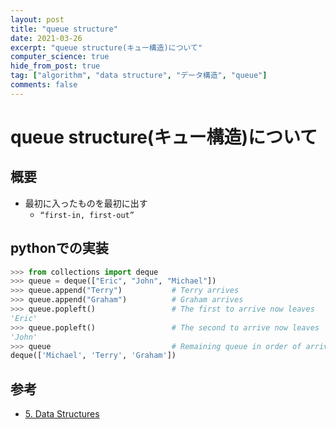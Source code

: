 ```yaml
---
layout: post
title: "queue structure"
date: 2021-03-26
excerpt: "queue structure(キュー構造)について"
computer_science: true
hide_from_post: true
tag: ["algorithm", "data structure", "データ構造", "queue"]
comments: false
---
```


# queue structure(キュー構造)について

## 概要
 - 最初に入ったものを最初に出す
   - `“first-in, first-out”`

## pythonでの実装

```python
>>> from collections import deque
>>> queue = deque(["Eric", "John", "Michael"])
>>> queue.append("Terry")           # Terry arrives
>>> queue.append("Graham")          # Graham arrives
>>> queue.popleft()                 # The first to arrive now leaves
'Eric'
>>> queue.popleft()                 # The second to arrive now leaves
'John'
>>> queue                           # Remaining queue in order of arrival
deque(['Michael', 'Terry', 'Graham'])
```

## 参考
 - [5. Data Structures](https://docs.python.org/3/tutorial/datastructures.html)

